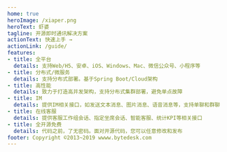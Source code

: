```yaml
---
home: true
heroImage: /xiaper.png
heroText: 虾婆
tagline: 开源即时通讯解决方案
actionText: 快速上手 →
actionLink: /guide/
features:
- title: 全平台
  details: 支持Web/H5、安卓、iOS、Windows、Mac、微信公众号、小程序等
- title: 分布式/微服务
  details: 支持分布式部署。基于Spring Boot/Cloud架构
- title: 高性能
  details: 致力于打造高并发架构，支持分布式集群部署，避免单点故障
- title: IM
  details: 提供IM相关接口，如发送文本消息、图片消息、语音消息等，支持单聊和群聊
- title: 在线客服
  details: 提供客服工作组会话、指定坐席会话、智能客服、统计KPI等相关接口
- title: 全开源免费
  details: 代码之前，了无密码。面对开源代码，您可以任意修改和发布
footer: Copyright ©2013~2019 wwww.bytedesk.com
---
```

